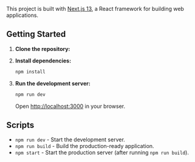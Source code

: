 This project is built with [Next.js 13](https://nextjs.org), a React framework for building web applications.

## Getting Started

1. **Clone the repository:**

  
2. **Install dependencies:**

    ```bash
    npm install
    ```

3. **Run the development server:**

    ```bash
    npm run dev
    ```

   Open [http://localhost:3000](http://localhost:3000) in your browser.

## Scripts

- `npm run dev` - Start the development server.
- `npm run build` - Build the production-ready application.
- `npm start` - Start the production server (after running `npm run build`).


